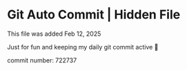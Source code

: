 # Git Auto Commit | Hidden File

This file was added Feb 12, 2025

Just for fun and keeping my daily git commit active 🤪

commit number: 722737
